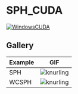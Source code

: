 # SPH_CUDA

[![WindowsCUDA](https://github.com/RaymondMcGuire/SPH_CUDA/actions/workflows/WindowsCUDA.yml/badge.svg?branch=master)](https://github.com/RaymondMcGuire/SPH_CUDA/actions/workflows/WindowsCUDA.yml)

## Gallery
| Example | GIF |
| --- | --- |
| SPH | ![knurling](docs/gif/sph_atf) | 
| WCSPH | ![knurling](docs/gif/wcsph_atf) | 
